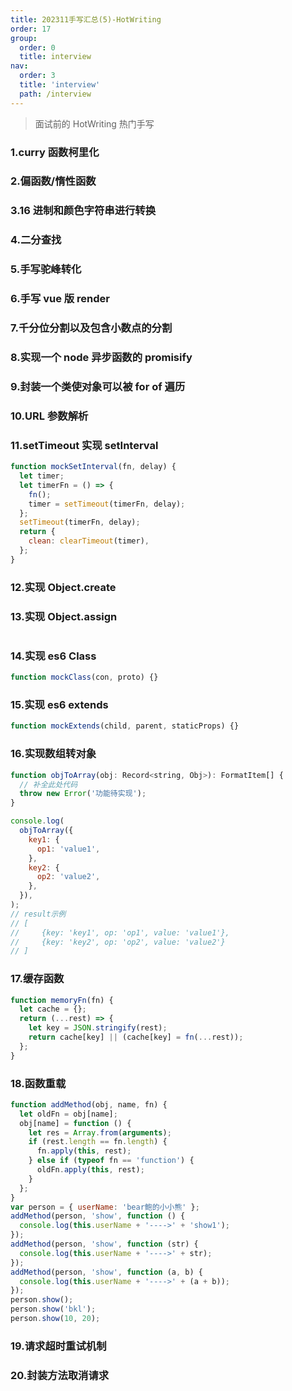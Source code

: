 ```yaml
---
title: 202311手写汇总(5)-HotWriting
order: 17
group:
  order: 0
  title: interview
nav:
  order: 3
  title: 'interview'
  path: /interview
---
```


> 面试前的 HotWriting 热门手写

### 1.curry 函数柯里化

### 2.偏函数/惰性函数

### 3.16 进制和颜色字符串进行转换

### 4.二分查找

### 5.手写驼峰转化

### 6.手写 vue 版 render

### 7.千分位分割以及包含小数点的分割

### 8.实现一个 node 异步函数的 promisify

### 9.封装一个类使对象可以被 for of 遍历

### 10.URL 参数解析

### 11.setTimeout 实现 setInterval

```js
function mockSetInterval(fn, delay) {
  let timer;
  let timerFn = () => {
    fn();
    timer = setTimeout(timerFn, delay);
  };
  setTimeout(timerFn, delay);
  return {
    clean: clearTimeout(timer),
  };
}
```

### 12.实现 Object.create

### 13.实现 Object.assign

```js

```

### 14.实现 es6 Class

```js
function mockClass(con, proto) {}
```

### 15.实现 es6 extends

```js
function mockExtends(child, parent, staticProps) {}
```

### 16.实现数组转对象

```js
function objToArray(obj: Record<string, Obj>): FormatItem[] {
  // 补全此处代码
  throw new Error('功能待实现');
}

console.log(
  objToArray({
    key1: {
      op1: 'value1',
    },
    key2: {
      op2: 'value2',
    },
  }),
);
// result示例
// [
//     {key: 'key1', op: 'op1', value: 'value1'},
//     {key: 'key2', op: 'op2', value: 'value2'}
// ]
```

### 17.缓存函数

```js
function memoryFn(fn) {
  let cache = {};
  return (...rest) => {
    let key = JSON.stringify(rest);
    return cache[key] || (cache[key] = fn(...rest));
  };
}
```

### 18.函数重载

```js
function addMethod(obj, name, fn) {
  let oldFn = obj[name];
  obj[name] = function () {
    let res = Array.from(arguments);
    if (rest.length == fn.length) {
      fn.apply(this, rest);
    } else if (typeof fn == 'function') {
      oldFn.apply(this, rest);
    }
  };
}
var person = { userName: 'bear鲍的小小熊' };
addMethod(person, 'show', function () {
  console.log(this.userName + '---->' + 'show1');
});
addMethod(person, 'show', function (str) {
  console.log(this.userName + '---->' + str);
});
addMethod(person, 'show', function (a, b) {
  console.log(this.userName + '---->' + (a + b));
});
person.show();
person.show('bkl');
person.show(10, 20);
```

### 19.请求超时重试机制

### 20.封装方法取消请求
